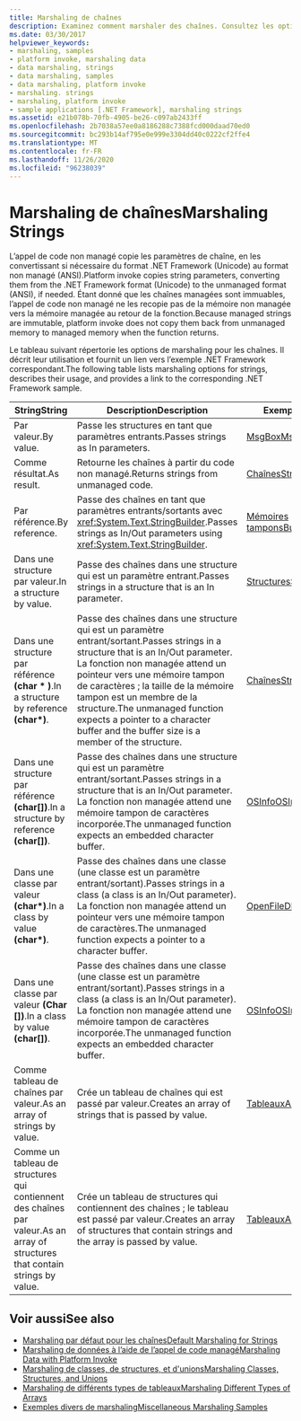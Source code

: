 ```yaml
---
title: Marshaling de chaînes
description: Examinez comment marshaler des chaînes. Consultez les options de marshaling des chaînes par valeur ou référence, par conséquent, dans une structure ou une classe par valeur ou référence, et bien plus encore.
ms.date: 03/30/2017
helpviewer_keywords:
- marshaling, samples
- platform invoke, marshaling data
- data marshaling, strings
- data marshaling, samples
- data marshaling, platform invoke
- marshaling. strings
- marshaling, platform invoke
- sample applications [.NET Framework], marshaling strings
ms.assetid: e21b078b-70fb-4905-be26-c097ab2433ff
ms.openlocfilehash: 2b7038a57ee0a8186288c7388fcd000daad70ed0
ms.sourcegitcommit: bc293b14af795e0e999e3304dd40c0222cf2ffe4
ms.translationtype: MT
ms.contentlocale: fr-FR
ms.lasthandoff: 11/26/2020
ms.locfileid: "96238039"
---
```

# <a name="marshaling-strings"></a><span data-ttu-id="1e577-104">Marshaling de chaînes</span><span class="sxs-lookup"><span data-stu-id="1e577-104">Marshaling Strings</span></span>

<span data-ttu-id="1e577-105">L’appel de code non managé copie les paramètres de chaîne, en les convertissant si nécessaire du format .NET Framework (Unicode) au format non managé (ANSI).</span><span class="sxs-lookup"><span data-stu-id="1e577-105">Platform invoke copies string parameters, converting them from the .NET Framework format (Unicode) to the unmanaged format (ANSI), if needed.</span></span> <span data-ttu-id="1e577-106">Étant donné que les chaînes managées sont immuables, l’appel de code non managé ne les recopie pas de la mémoire non managée vers la mémoire managée au retour de la fonction.</span><span class="sxs-lookup"><span data-stu-id="1e577-106">Because managed strings are immutable, platform invoke does not copy them back from unmanaged memory to managed memory when the function returns.</span></span>  
  
 <span data-ttu-id="1e577-107">Le tableau suivant répertorie les options de marshaling pour les chaînes. Il décrit leur utilisation et fournit un lien vers l’exemple .NET Framework correspondant.</span><span class="sxs-lookup"><span data-stu-id="1e577-107">The following table lists marshaling options for strings, describes their usage, and provides a link to the corresponding .NET Framework sample.</span></span>  
  
|<span data-ttu-id="1e577-108">String</span><span class="sxs-lookup"><span data-stu-id="1e577-108">String</span></span>|<span data-ttu-id="1e577-109">Description</span><span class="sxs-lookup"><span data-stu-id="1e577-109">Description</span></span>|<span data-ttu-id="1e577-110">Exemple</span><span class="sxs-lookup"><span data-stu-id="1e577-110">Sample</span></span>|  
|------------|-----------------|------------|  
|<span data-ttu-id="1e577-111">Par valeur.</span><span class="sxs-lookup"><span data-stu-id="1e577-111">By value.</span></span>|<span data-ttu-id="1e577-112">Passe les structures en tant que paramètres entrants.</span><span class="sxs-lookup"><span data-stu-id="1e577-112">Passes strings as In parameters.</span></span>|[<span data-ttu-id="1e577-113">MsgBox</span><span class="sxs-lookup"><span data-stu-id="1e577-113">MsgBox</span></span>](msgbox-sample.md)|  
|<span data-ttu-id="1e577-114">Comme résultat.</span><span class="sxs-lookup"><span data-stu-id="1e577-114">As result.</span></span>|<span data-ttu-id="1e577-115">Retourne les chaînes à partir du code non managé.</span><span class="sxs-lookup"><span data-stu-id="1e577-115">Returns strings from unmanaged code.</span></span>|<span data-ttu-id="1e577-116">[Chaînes](/previous-versions/dotnet/netframework-4.0/e765dyyy(v=vs.100))</span><span class="sxs-lookup"><span data-stu-id="1e577-116">[Strings](/previous-versions/dotnet/netframework-4.0/e765dyyy(v=vs.100))</span></span>|  
|<span data-ttu-id="1e577-117">Par référence.</span><span class="sxs-lookup"><span data-stu-id="1e577-117">By reference.</span></span>|<span data-ttu-id="1e577-118">Passe des chaînes en tant que paramètres entrants/sortants avec <xref:System.Text.StringBuilder>.</span><span class="sxs-lookup"><span data-stu-id="1e577-118">Passes strings as In/Out parameters using <xref:System.Text.StringBuilder>.</span></span>|<span data-ttu-id="1e577-119">[Mémoires tampons](/previous-versions/dotnet/netframework-4.0/x3txb6xc(v=vs.100))</span><span class="sxs-lookup"><span data-stu-id="1e577-119">[Buffers](/previous-versions/dotnet/netframework-4.0/x3txb6xc(v=vs.100))</span></span>|  
|<span data-ttu-id="1e577-120">Dans une structure par valeur.</span><span class="sxs-lookup"><span data-stu-id="1e577-120">In a structure by value.</span></span>|<span data-ttu-id="1e577-121">Passe des chaînes dans une structure qui est un paramètre entrant.</span><span class="sxs-lookup"><span data-stu-id="1e577-121">Passes strings in a structure that is an In parameter.</span></span>|<span data-ttu-id="1e577-122">[Structures](/previous-versions/dotnet/netframework-4.0/eadtsekz(v=vs.100))</span><span class="sxs-lookup"><span data-stu-id="1e577-122">[Structs](/previous-versions/dotnet/netframework-4.0/eadtsekz(v=vs.100))</span></span>|  
|<span data-ttu-id="1e577-123">Dans une structure par référence **(char \* )**.</span><span class="sxs-lookup"><span data-stu-id="1e577-123">In a structure by reference **(char\*)**.</span></span>|<span data-ttu-id="1e577-124">Passe des chaînes dans une structure qui est un paramètre entrant/sortant.</span><span class="sxs-lookup"><span data-stu-id="1e577-124">Passes strings in a structure that is an In/Out parameter.</span></span> <span data-ttu-id="1e577-125">La fonction non managée attend un pointeur vers une mémoire tampon de caractères ; la taille de la mémoire tampon est un membre de la structure.</span><span class="sxs-lookup"><span data-stu-id="1e577-125">The unmanaged function expects a pointer to a character buffer and the buffer size is a member of the structure.</span></span>|<span data-ttu-id="1e577-126">[Chaînes](/previous-versions/dotnet/netframework-4.0/e765dyyy(v=vs.100))</span><span class="sxs-lookup"><span data-stu-id="1e577-126">[Strings](/previous-versions/dotnet/netframework-4.0/e765dyyy(v=vs.100))</span></span>|  
|<span data-ttu-id="1e577-127">Dans une structure par référence **(char[])**.</span><span class="sxs-lookup"><span data-stu-id="1e577-127">In a structure by reference **(char[])**.</span></span>|<span data-ttu-id="1e577-128">Passe des chaînes dans une structure qui est un paramètre entrant/sortant.</span><span class="sxs-lookup"><span data-stu-id="1e577-128">Passes strings in a structure that is an In/Out parameter.</span></span> <span data-ttu-id="1e577-129">La fonction non managée attend une mémoire tampon de caractères incorporée.</span><span class="sxs-lookup"><span data-stu-id="1e577-129">The unmanaged function expects an embedded character buffer.</span></span>|<span data-ttu-id="1e577-130">[OSInfo](/previous-versions/dotnet/netframework-4.0/795sy883(v=vs.100))</span><span class="sxs-lookup"><span data-stu-id="1e577-130">[OSInfo](/previous-versions/dotnet/netframework-4.0/795sy883(v=vs.100))</span></span>|  
|<span data-ttu-id="1e577-131">Dans une classe par valeur **(char\*)**.</span><span class="sxs-lookup"><span data-stu-id="1e577-131">In a class by value **(char\*)**.</span></span>|<span data-ttu-id="1e577-132">Passe des chaînes dans une classe (une classe est un paramètre entrant/sortant).</span><span class="sxs-lookup"><span data-stu-id="1e577-132">Passes strings in a class (a class is an In/Out parameter).</span></span> <span data-ttu-id="1e577-133">La fonction non managée attend un pointeur vers une mémoire tampon de caractères.</span><span class="sxs-lookup"><span data-stu-id="1e577-133">The unmanaged function expects a pointer to a character buffer.</span></span>|<span data-ttu-id="1e577-134">[OpenFileDlg](/previous-versions/dotnet/netframework-4.0/w5tyztk9(v=vs.100))</span><span class="sxs-lookup"><span data-stu-id="1e577-134">[OpenFileDlg](/previous-versions/dotnet/netframework-4.0/w5tyztk9(v=vs.100))</span></span>|  
|<span data-ttu-id="1e577-135">Dans une classe par valeur **(Char [])**.</span><span class="sxs-lookup"><span data-stu-id="1e577-135">In a class by value **(char[])**.</span></span>|<span data-ttu-id="1e577-136">Passe des chaînes dans une classe (une classe est un paramètre entrant/sortant).</span><span class="sxs-lookup"><span data-stu-id="1e577-136">Passes strings in a class (a class is an In/Out parameter).</span></span> <span data-ttu-id="1e577-137">La fonction non managée attend une mémoire tampon de caractères incorporée.</span><span class="sxs-lookup"><span data-stu-id="1e577-137">The unmanaged function expects an embedded character buffer.</span></span>|<span data-ttu-id="1e577-138">[OSInfo](/previous-versions/dotnet/netframework-4.0/795sy883(v=vs.100))</span><span class="sxs-lookup"><span data-stu-id="1e577-138">[OSInfo](/previous-versions/dotnet/netframework-4.0/795sy883(v=vs.100))</span></span>|  
|<span data-ttu-id="1e577-139">Comme tableau de chaînes par valeur.</span><span class="sxs-lookup"><span data-stu-id="1e577-139">As an array of strings by value.</span></span>|<span data-ttu-id="1e577-140">Crée un tableau de chaînes qui est passé par valeur.</span><span class="sxs-lookup"><span data-stu-id="1e577-140">Creates an array of strings that is passed by value.</span></span>|[<span data-ttu-id="1e577-141">Tableaux</span><span class="sxs-lookup"><span data-stu-id="1e577-141">Arrays</span></span>](marshaling-different-types-of-arrays.md)|  
|<span data-ttu-id="1e577-142">Comme un tableau de structures qui contiennent des chaînes par valeur.</span><span class="sxs-lookup"><span data-stu-id="1e577-142">As an array of structures that contain strings by value.</span></span>|<span data-ttu-id="1e577-143">Crée un tableau de structures qui contiennent des chaînes ; le tableau est passé par valeur.</span><span class="sxs-lookup"><span data-stu-id="1e577-143">Creates an array of structures that contain strings and the array is passed by value.</span></span>|[<span data-ttu-id="1e577-144">Tableaux</span><span class="sxs-lookup"><span data-stu-id="1e577-144">Arrays</span></span>](marshaling-different-types-of-arrays.md)|  
  
## <a name="see-also"></a><span data-ttu-id="1e577-145">Voir aussi</span><span class="sxs-lookup"><span data-stu-id="1e577-145">See also</span></span>

- [<span data-ttu-id="1e577-146">Marshaling par défaut pour les chaînes</span><span class="sxs-lookup"><span data-stu-id="1e577-146">Default Marshaling for Strings</span></span>](default-marshaling-for-strings.md)
- [<span data-ttu-id="1e577-147">Marshaling de données à l’aide de l’appel de code managé</span><span class="sxs-lookup"><span data-stu-id="1e577-147">Marshaling Data with Platform Invoke</span></span>](marshaling-data-with-platform-invoke.md)
- [<span data-ttu-id="1e577-148">Marshaling de classes, de structures, et d'unions</span><span class="sxs-lookup"><span data-stu-id="1e577-148">Marshaling Classes, Structures, and Unions</span></span>](marshaling-classes-structures-and-unions.md)
- [<span data-ttu-id="1e577-149">Marshaling de différents types de tableaux</span><span class="sxs-lookup"><span data-stu-id="1e577-149">Marshaling Different Types of Arrays</span></span>](marshaling-different-types-of-arrays.md)
- <span data-ttu-id="1e577-150">[Exemples divers de marshaling](/previous-versions/dotnet/netframework-4.0/ss9sb93t(v=vs.100))</span><span class="sxs-lookup"><span data-stu-id="1e577-150">[Miscellaneous Marshaling Samples](/previous-versions/dotnet/netframework-4.0/ss9sb93t(v=vs.100))</span></span>

